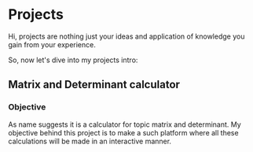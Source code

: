 # Projects
Hi, projects are nothing just your ideas and application of knowledge you gain from your experience.

So, now let's dive into my projects intro:

## Matrix and Determinant calculator

### Objective
  As name suggests it is a calculator for topic matrix and determinant. My objective behind this project is to make a such platform where all these calculations will be made in an interactive manner.
